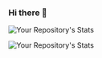 ### Hi there 👋

![Your Repository's Stats](https://github-readme-stats.vercel.app/api?username=zoinloz&show_icons=true)

![Your Repository's Stats](https://github-readme-stats.vercel.app/api/top-langs/?username=zoinloz&theme=blue)

<!--
**Zoinloz/zoinloz** is a ✨ _special_ ✨ repository because its `README.md` (this file) appears on your GitHub profile.

Here are some ideas to get you started:

- 🔭 I’m currently working on ...
- 🌱 I’m currently learning ...
- 👯 I’m looking to collaborate on ...
- 🤔 I’m looking for help with ...
- 💬 Ask me about ...
- 📫 How to reach me: ...
- 😄 Pronouns: ...
- ⚡ Fun fact: ...
-->
